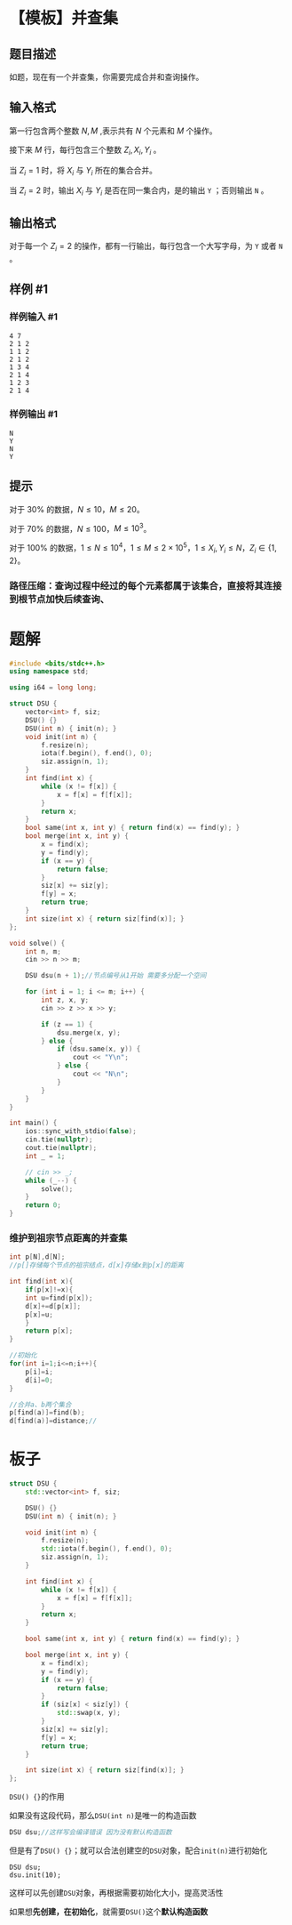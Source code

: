 # 【模板】并查集

## 题目描述

如题，现在有一个并查集，你需要完成合并和查询操作。

## 输入格式

第一行包含两个整数 $N,M$ ,表示共有 $N$ 个元素和 $M$ 个操作。

接下来 $M$ 行，每行包含三个整数 $Z_i,X_i,Y_i$ 。

当 $Z_i=1$ 时，将 $X_i$ 与 $Y_i$ 所在的集合合并。

当 $Z_i=2$ 时，输出 $X_i$ 与 $Y_i$ 是否在同一集合内，是的输出 
 `Y` ；否则输出 `N` 。

## 输出格式

对于每一个 $Z_i=2$ 的操作，都有一行输出，每行包含一个大写字母，为 `Y` 或者 `N` 。

## 样例 #1

### 样例输入 #1

```
4 7
2 1 2
1 1 2
2 1 2
1 3 4
2 1 4
1 2 3
2 1 4
```

### 样例输出 #1

```
N
Y
N
Y
```

## 提示

对于 $30\%$ 的数据，$N \le 10$，$M \le 20$。

对于 $70\%$ 的数据，$N \le 100$，$M \le 10^3$。

对于 $100\%$ 的数据，$1\le N \le 10^4$，$1\le M \le 2\times 10^5$，$1 \le X_i, Y_i \le N$，$Z_i \in \{ 1, 2 \}$。

### 路径压缩：查询过程中经过的每个元素都属于该集合，直接将其连接到根节点加快后续查询、

# 题解

```c++
#include <bits/stdc++.h>
using namespace std;

using i64 = long long;

struct DSU {
    vector<int> f, siz;
    DSU() {}
    DSU(int n) { init(n); }
    void init(int n) {
        f.resize(n);
        iota(f.begin(), f.end(), 0);
        siz.assign(n, 1);
    }
    int find(int x) {
        while (x != f[x]) {
            x = f[x] = f[f[x]];
        }
        return x;
    }
    bool same(int x, int y) { return find(x) == find(y); }
    bool merge(int x, int y) {
        x = find(x);
        y = find(y);
        if (x == y) {
            return false;
        }
        siz[x] += siz[y];
        f[y] = x;
        return true;
    }
    int size(int x) { return siz[find(x)]; }
};

void solve() {
    int n, m;
    cin >> n >> m;

    DSU dsu(n + 1);//节点编号从1开始 需要多分配一个空间

    for (int i = 1; i <= m; i++) {
        int z, x, y;
        cin >> z >> x >> y;

        if (z == 1) {
            dsu.merge(x, y);
        } else {
            if (dsu.same(x, y)) {
                cout << "Y\n";
            } else {
                cout << "N\n";
            }
        }
    }
}

int main() {
    ios::sync_with_stdio(false);
    cin.tie(nullptr);
    cout.tie(nullptr);
    int _ = 1;

    // cin >> _;
    while (_--) {
        solve();
    }
    return 0;
}
```

### 维护到祖宗节点距离的并查集

```c++
int p[N],d[N];
//p[]存储每个节点的祖宗结点，d[x]存储x到p[x]的距离

int find(int x){
	if(p[x]!=x){
	int u=find(p[x]);
	d[x]+=d[p[x]];
	p[x]=u;
	}
	return p[x];
}

//初始化
for(int i=1;i<=n;i++){
	p[i]=i;
    d[i]=0;
}

//合并a、b两个集合
p[find(a)]=find(b);
d[find(a)]=distance;//
```

# 板子

```c++
struct DSU {
    std::vector<int> f, siz;

    DSU() {}
    DSU(int n) { init(n); }

    void init(int n) {
        f.resize(n);
        std::iota(f.begin(), f.end(), 0);
        siz.assign(n, 1);
    }

    int find(int x) {
        while (x != f[x]) {
            x = f[x] = f[f[x]];
        }
        return x;
    }

    bool same(int x, int y) { return find(x) == find(y); }

    bool merge(int x, int y) {
        x = find(x);
        y = find(y);
        if (x == y) {
            return false;
        }
        if (siz[x] < siz[y]) {
            std::swap(x, y);
        }
        siz[x] += siz[y];
        f[y] = x;
        return true;
    }

    int size(int x) { return siz[find(x)]; }
};
```

`DSU() {}`的作用

如果没有这段代码，那么`DSU(int n)`是唯一的构造函数

```c++
DSU dsu;//这样写会编译错误 因为没有默认构造函数
```

但是有了`DSU() {}`；就可以合法创建空的`DSU`对象，配合`init(n)`进行初始化

```
DSU dsu;
dsu.init(10);
```

这样可以先创建`DSU`对象，再根据需要初始化大小，提高灵活性

如果想**先创建，在初始化**，就需要`DSU()`这个**默认构造函数**

